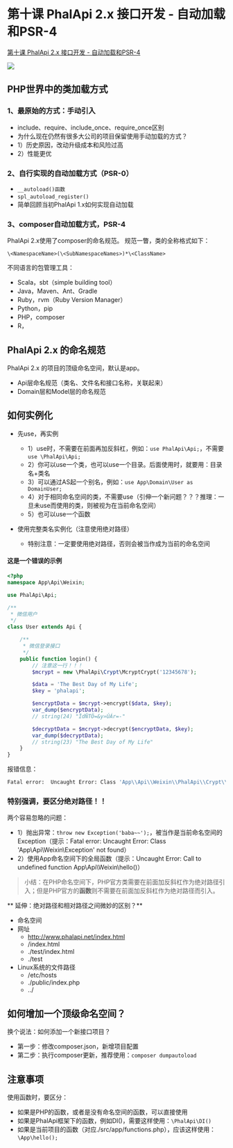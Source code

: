 # 第十课 PhalApi 2.x 接口开发 - 自动加载和PSR-4

[第十课 PhalApi 2.x 接口开发 - 自动加载和PSR-4](https://www.bilibili.com/video/av89570518)

[![](http://cd8.yesapi.net/yesyesapi_20200217121635_b695ae6aede7742b332467aadebb8085.png)](https://www.bilibili.com/video/av89570518)


## PHP世界中的类加载方式
### 1、最原始的方式：手动引入
 - include、require、include_once、require_once区别
 - 为什么现在仍然有很多大公司的项目保留使用手动加载的方式？
  - 1）历史原因，改动升级成本和风险过高
  - 2）性能更优

### 2、自行实现的自动加载方式（PSR-0）
 - ```__autoload()函数```
 - ```spl_autoload_register()```
 - 简单回顾当初PhalApi 1.x如何实现自动加载
 
### 3、composer自动加载方式，PSR-4
PhalApi 2.x使用了composer的命名规范。
规范一瞥，类的全称格式如下：   
```
\<NamespaceName>(\<SubNamespaceNames>)*\<ClassName>
```

不同语言的包管理工具：
 + Scala，sbt（simple building tool）
 + Java，Maven、Ant、Gradle
 + Ruby，rvm（Ruby Version Manager）
 + Python，pip
 + PHP，composer
 + R，

## PhalApi 2.x 的命名规范
PhalApi 2.x 的项目的顶级命名空间，默认是app。 
 - Api层命名规范（类名、文件名和接口名称，关联起来）
 - Domain层和Model层的命名规范
 
## 如何实例化
 - 先use，再实例
   - 1）use时，不需要在前面再加反斜杠，例如：```use PhalApi\Api;```，不需要```use \PhalApi\Api;```
   - 2）你可以use一个类，也可以use一个目录。后面使用时，就要用：目录名+类名
   - 3）可以通过AS起一个别名，例如：```use App\Domain\User as DomainUser; ```
   - 4）对于相同命名空间的类，不需要use（引伸一个新问题？？？推理：一旦未use而使用的类，则被视为在当前命名空间）
   - 5）也可以use一个函数
   
 - 使用完整类名实例化（注意使用绝对路径）
   - 特别注意：一定要使用绝对路径，否则会被当作成为当前的命名空间

#### 这是一个错误的示例
```php
<?php
namespace App\Api\Weixin;

use PhalApi\Api;

/**
 * 微信用户
 */
class User extends Api {

    /**
     * 微信登录接口
     */
    public function login() {
    	// 注意这一行！！！
        $mcrypt = new \PhalApi\Crypt\McryptCrypt('12345678');

        $data = 'The Best Day of My Life';
        $key = 'phalapi';

        $encryptData = $mcrypt->encrypt($data, $key);
        var_dump($encryptData);
        // string(24) "ÎdÑTÖ=&y»ÚÁr=-"

        $decryptData = $mcrypt->decrypt($encryptData, $key);
        var_dump($decryptData);
        // string(23) "The Best Day of My Life"
    }
}
``` 

报错信息：  
```bash
Fatal error:  Uncaught Error: Class 'App\\Api\\Weixin\\PhalApi\\Crypt\\McryptCrypt' not found
```

### 特别强调，要区分绝对路径！！
两个容易忽略的问题：
 - 1）抛出异常：```throw new Exception('baba~~');```，被当作是当前命名空间的Exception（提示：Fatal error:  Uncaught Error: Class 'App\\Api\\Weixin\\Exception' not found）
 - 2）使用App命名空间下的全局函数（提示：Uncaught Error: Call to undefined function App\\Api\\Weixin\\hello()）
 
> 小结：在PHP命名空间下，PHP官方类需要在前面加反斜杠作为绝对路径引入；但是PHP官方的**函数**则不需要在前面加反斜杠作为绝对路径而引入。

** 延伸：绝对路径和相对路径之间微妙的区别？** 
 - 命名空间
 - 网址
 	- http://www.phalapi.net/index.html
 	- /index.html
 	- ./test/index.html
 	- ./test
 - Linux系统的文件路径 
 	- /etc/hosts
 	- ./public/index.php
 	- ../

## 如何增加一个顶级命名空间？
换个说法：如何添加一个新接口项目？

 - 第一步：修改composer.json，新增项目配置
 - 第二步：执行composer更新，推荐使用：```composer dumpautoload```


## 注意事项
使用函数时，要区分：
 - 如果是PHP的函数，或者是没有命名空间的函数，可以直接使用
 - 如果是PhalApi框架下的函数，例如DI()，需要这样使用：```\PhalApi\DI()```
 - 如果是当前项目的函数（对应./src/app/functions.php），应该这样使用：```\App\hello();```

